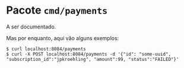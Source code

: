 # Pacote `cmd/payments`

A ser documentado.

Mas por enquanto, aqui vão alguns exemplos: 

```terminal
$ curl localhost:8084/payments
$ curl -X POST localhost:8084/payments -d '{"id": "some-uuid", "subscription_id":"jpkroehling", "amount":99, "status":"FAILED"}'
```
